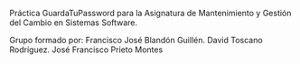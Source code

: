 Práctica GuardaTuPassword para la Asignatura de Mantenimiento y Gestión del Cambio en Sistemas Software.

Grupo formado por:
  Francisco José Blandón Guillén.
  David Toscano Rodríguez.
  José Francisco Prieto Montes
